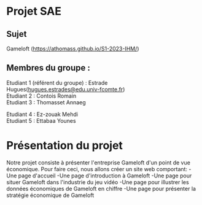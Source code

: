 # Projet SAE   

## Sujet   

Gameloft (https://athomass.github.io/S1-2023-IHM/)

## Membres du groupe :

Etudiant 1 (référent du groupe) :  Estrade Hugues(hugues.estrades@edu.univ-fcomte.fr)  
Etudiant 2 : Contois Romain   
Etudiant 3 : Thomasset Annaeg

Etudiant 4 : Ez-zouak Mehdi  
Etudiant 5 : Ettabaa Younes

# Présentation du projet

Notre projet consiste à présenter l'entreprise Gameloft d'un point de vue économique.
Pour faire ceci, nous allons créer un site web comportant:
-Une page d'accueil
-Une page d'introduction à Gameloft
-Une page pour situer Gameloft dans l'industrie du jeu vidéo
-Une page pour illustrer les données économiques de Gameloft en chiffre
-Une page pour présenter la stratégie économique de Gameloft


